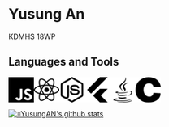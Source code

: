 # Yusung An
KDMHS 18WP

## Languages and Tools
<div style="display: flex;">
<img src="./javascript.svg" width="50">
<img src="./react.svg" width="50">
<img src="./node-dot-js.svg" width="50">
<img src="./flutter.svg" width="50">
<img src="./java.svg" width="50">
<img src="./c.svg" width="50">
</div>

[![=YusungAN's github stats](https://github-readme-stats.vercel.app/api?username=YusungAN)](https://github.com/anuraghazra/github-readme-stats)
